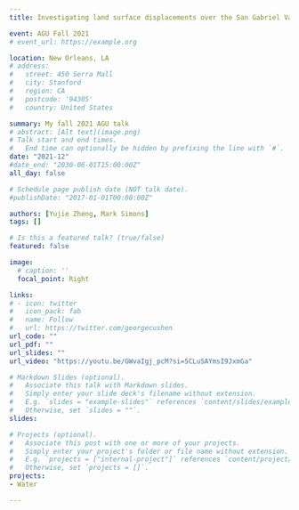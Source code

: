 ```yaml
---
title: Investigating land surface displacements over the San Gabriel Valley, California

event: AGU Fall 2021
# event_url: https://example.org

location: New Orleans, LA
# address:
#   street: 450 Serra Mall
#   city: Stanford
#   region: CA
#   postcode: '94305'
#   country: United States

summary: My fall 2021 AGU talk
# abstract: [Alt text](image.png)
# Talk start and end times.
#   End time can optionally be hidden by prefixing the line with `#`.
date: "2021-12"
#date_end: "2030-06-01T15:00:00Z"
all_day: false

# Schedule page publish date (NOT talk date).
#publishDate: "2017-01-01T00:00:00Z"

authors: [Yujie Zheng, Mark Simons]
tags: []

# Is this a featured talk? (true/false)
featured: false

image:
  # caption: ''
  focal_point: Right

links:
# - icon: twitter
#   icon_pack: fab
#   name: Follow
#   url: https://twitter.com/georgecushen
url_code: ""
url_pdf: ""
url_slides: ""
url_video: "https://youtu.be/GWvaIgj_pcM?si=5CLuSAYmsI9JxmGa"

# Markdown Slides (optional).
#   Associate this talk with Markdown slides.
#   Simply enter your slide deck's filename without extension.
#   E.g. `slides = "example-slides"` references `content/slides/example-slides.md`.
#   Otherwise, set `slides = ""`.
slides: 

# Projects (optional).
#   Associate this post with one or more of your projects.
#   Simply enter your project's folder or file name without extension.
#   E.g. `projects = ["internal-project"]` references `content/project/deep-learning/index.md`.
#   Otherwise, set `projects = []`.
projects:
- Water

---
```


<!-- {{% callout note %}}
Click on the **Video** button to view the recorded presentation.
{{% /callout %}} -->

<!-- Slides can be added in a few ways:

- **Create** slides using Wowchemy's [*Slides*](https://wowchemy.com/docs/managing-content/#create-slides) feature and link using `slides` parameter in the front matter of the talk file
- **Upload** an existing slide deck to `static/` and link using `url_slides` parameter in the front matter of the talk file
- **Embed** your slides (e.g. Google Slides) or presentation video on this page using [shortcodes](https://wowchemy.com/docs/writing-markdown-latex/).

Further event details, including [page elements](https://wowchemy.com/docs/writing-markdown-latex/) such as image galleries, can be added to the body of this page. -->
